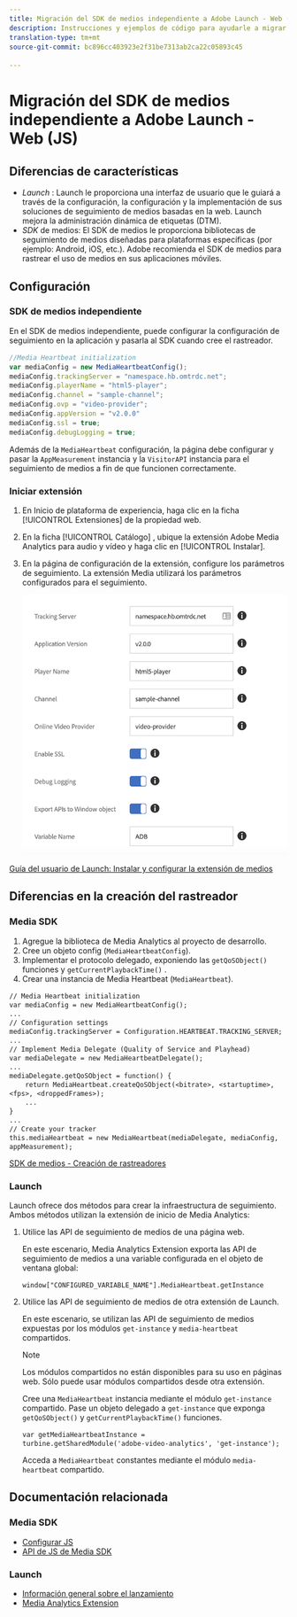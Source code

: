 ```yaml
---
title: Migración del SDK de medios independiente a Adobe Launch - Web (JS)
description: Instrucciones y ejemplos de código para ayudarle a migrar del SDK de medios a Launch.
translation-type: tm+mt
source-git-commit: bc896cc403923e2f31be7313ab2ca22c05893c45

---
```



# Migración del SDK de medios independiente a Adobe Launch - Web (JS)

## Diferencias de características

* *Launch* : Launch le proporciona una interfaz de usuario que le guiará a través de la configuración, la configuración y la implementación de sus soluciones de seguimiento de medios basadas en la web. Launch mejora la administración dinámica de etiquetas (DTM).
* *SDK* de medios: El SDK de medios le proporciona bibliotecas de seguimiento de medios diseñadas para plataformas específicas (por ejemplo: Android, iOS, etc.). Adobe recomienda el SDK de medios para rastrear el uso de medios en sus aplicaciones móviles.

## Configuración

### SDK de medios independiente

En el SDK de medios independiente, puede configurar la configuración de seguimiento en la aplicación y pasarla al SDK cuando cree el rastreador.

```javascript
//Media Heartbeat initialization
var mediaConfig = new MediaHeartbeatConfig();
mediaConfig.trackingServer = "namespace.hb.omtrdc.net";
mediaConfig.playerName = "html5-player";
mediaConfig.channel = "sample-channel";
mediaConfig.ovp = "video-provider";
mediaConfig.appVersion = "v2.0.0"
mediaConfig.ssl = true;
mediaConfig.debugLogging = true;
```

Además de la `MediaHeartbeat` configuración, la página debe configurar y pasar la `AppMeasurement` instancia y la `VisitorAPI` instancia para el seguimiento de medios a fin de que funcionen correctamente.

### Iniciar extensión

1. En Inicio de plataforma de experiencia, haga clic en la ficha [!UICONTROL Extensiones] de la propiedad web.
1. En la ficha [!UICONTROL Catálogo] , ubique la extensión Adobe Media Analytics para audio y vídeo y haga clic en [!UICONTROL Instalar].
1. En la página de configuración de la extensión, configure los parámetros de seguimiento.
La extensión Media utilizará los parámetros configurados para el seguimiento.

   ![](assets/launch_config_js.png)

[Guía del usuario de Launch: Instalar y configurar la extensión de medios](https://docs.adobe.com/content/help/en/launch/using/extensions-ref/adobe-extension/media-analytics-extension/overview.html#install-and-configure-the-ma-extension)

## Diferencias en la creación del rastreador

### Media SDK

1. Agregue la biblioteca de Media Analytics al proyecto de desarrollo.
1. Cree un objeto config (`MediaHeartbeatConfig`).
1. Implementar el protocolo delegado, exponiendo las `getQoSObject()` funciones y `getCurrentPlaybackTime()` .
1. Crear una instancia de Media Heartbeat (`MediaHeartbeat`).

```
// Media Heartbeat initialization
var mediaConfig = new MediaHeartbeatConfig();
...
// Configuration settings
mediaConfig.trackingServer = Configuration.HEARTBEAT.TRACKING_SERVER;
...
// Implement Media Delegate (Quality of Service and Playhead)
var mediaDelegate = new MediaHeartbeatDelegate();
...
mediaDelegate.getQoSObject = function() {
    return MediaHeartbeat.createQoSObject(<bitrate>, <startuptime>, <fps>, <droppedFrames>);
    ...
}
...
// Create your tracker
this.mediaHeartbeat = new MediaHeartbeat(mediaDelegate, mediaConfig, appMeasurement);
```

[SDK de medios - Creación de rastreadores](https://docs.adobe.com/content/help/en/media-analytics/using/sdk-implement/cookbook/sdk-vs-launch-qoe.html)

### Launch

Launch ofrece dos métodos para crear la infraestructura de seguimiento. Ambos métodos utilizan la extensión de inicio de Media Analytics:

1. Utilice las API de seguimiento de medios de una página web.

   En este escenario, Media Analytics Extension exporta las API de seguimiento de medios a una variable configurada en el objeto de ventana global:

   ```
   window["CONFIGURED_VARIABLE_NAME"].MediaHeartbeat.getInstance
   ```

1. Utilice las API de seguimiento de medios de otra extensión de Launch.

   En este escenario, se utilizan las API de seguimiento de medios expuestas por los módulos `get-instance` y `media-heartbeat` compartidos.

   >[!NOTE]
   >
   >Los módulos compartidos no están disponibles para su uso en páginas web. Sólo puede usar módulos compartidos desde otra extensión.

   Cree una `MediaHeartbeat` instancia mediante el módulo `get-instance` compartido.
Pase un objeto delegado a `get-instance` que exponga `getQoSObject()` y `getCurrentPlaybackTime()` funciones.

   ```
   var getMediaHeartbeatInstance =
   turbine.getSharedModule('adobe-video-analytics', 'get-instance');
   ```

   Acceda a `MediaHeartbeat` constantes mediante el módulo `media-heartbeat` compartido.

## Documentación relacionada

### Media SDK

* [Configurar JS](/help/sdk-implement/setup/set-up-js.md)
* [API de JS de Media SDK](https://adobe-marketing-cloud.github.io/media-sdks/reference/javascript/MediaHeartbeat.html)

### Launch

* [Información general sobre el lanzamiento](https://docs.adobe.com/content/help/en/launch/using/overview.html)
* [Media Analytics Extension](https://docs.adobe.com/content/help/en/launch/using/extensions-ref/adobe-extension/media-analytics-extension/overview.html)
